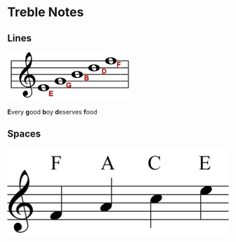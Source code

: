 # Treble Notes

## Lines

![Lines](treble-notes/lines.png)

**E**very **g**ood **b**oy **d**eserves **f**ood

## Spaces

![Spaces](treble-notes/spaces.png)